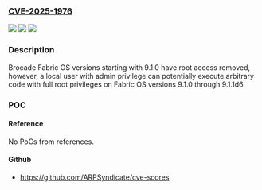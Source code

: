 ### [CVE-2025-1976](https://cve.mitre.org/cgi-bin/cvename.cgi?name=CVE-2025-1976)
![](https://img.shields.io/static/v1?label=Product&message=Fabric%20OS&color=blue)
![](https://img.shields.io/static/v1?label=Version&message=%3D%20Fabric%20OS%20versions%209.1.0%20through%209.1.1d6%20&color=brighgreen)
![](https://img.shields.io/static/v1?label=Vulnerability&message=CWE-94%20Improper%20Control%20of%20Generation%20of%20Code%20('Code%20Injection')&color=brighgreen)

### Description

Brocade Fabric OS versions starting with 9.1.0 have root access removed, however, a local user with admin privilege can potentially execute arbitrary code with full root privileges on Fabric OS versions 9.1.0 through 9.1.1d6.

### POC

#### Reference
No PoCs from references.

#### Github
- https://github.com/ARPSyndicate/cve-scores

